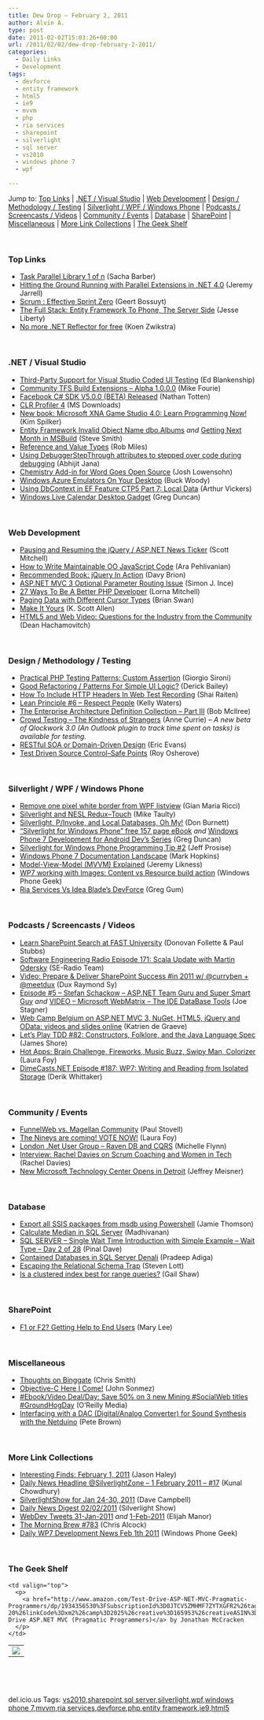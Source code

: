 ```yaml
---
title: Dew Drop – February 2, 2011
author: Alvin A.
type: post
date: 2011-02-02T15:03:26+00:00
url: /2011/02/02/dew-drop-february-2-2011/
categories:
  - Daily Links
  - Development
tags:
  - devforce
  - entity framework
  - html5
  - ie9
  - mvvm
  - php
  - ria services
  - sharepoint
  - silverlight
  - sql server
  - vs2010
  - windows phone 7
  - wpf

---
```

Jump to: [Top Links][1] | [.NET / Visual Studio][2] | [Web Development][3] | [Design / Methodology / Testing][4] | [Silverlight / WPF / Windows Phone][5] | [Podcasts / Screencasts / Videos][6] | [Community / Events][7] | [Database][8] | [SharePoint][9] | [Miscellaneous][10] | [More Link Collections][11] | [The Geek Shelf][12] 

&#160;

### <a name="top"></a>Top Links

  * [Task Parallel Library 1 of n][13] (Sacha Barber)
  * [Hitting the Ground Running with Parallel Extensions in .NET 4.0][14] (Jeremy Jarrell)
  * [Scrum : Effective Sprint Zero][15] (Geert Bossuyt)
  * [The Full Stack: Entity Framework To Phone, The Server Side][16] (Jesse Liberty)
  * <a href="http://firstfloorsoftware.com/blog/no-more-net-reflector-for-free/" target="_blank">No more .NET Reflector for free</a> (Koen Zwikstra)

&#160;

### <a name="dotnet"></a>.NET / Visual Studio

  * [Third-Party Support for Visual Studio Coded UI Testing][17] (Ed Blankenship)
  * [Community TFS Build Extensions – Alpha 1.0.0.0][18] (Mike Fourie)
  * [Facebook C# SDK V5.0.0 (BETA) Released][19] (Nathan Totten)
  * [CLR Profiler 4][20] (MS Downloads)
  * [New book: Microsoft XNA Game Studio 4.0: Learn Programming Now!][21] (Kim Spilker)
  * [Entity Framework Invalid Object Name dbo.Albums][22] _and_ [Getting Next Month in MSBuild][23] (Steve Smith)
  * [Reference and Value Types][24] (Rob Miles)
  * [Using DebuggerStepThrough attributes to stepped over code during debugging][25] (Abhijit Jana)
  * [Chemistry Add-in for Word Goes Open Source][26] (Josh Lowensohn)
  * [Windows Azure Emulators On Your Desktop][27] (Buck Woody)
  * [Using DbContext in EF Feature CTP5 Part 7: Local Data][28] (Arthur Vickers)
  * [Windows Live Calendar Desktop Gadget][29] (Greg Duncan)

&#160;

### <a name="web"></a>Web Development

  * [Pausing and Resuming the jQuery / ASP.NET News Ticker][30] (Scott Mitchell)
  * [How to Write Maintainable OO JavaScript Code][31] (Ara Pehlivanian)
  * [Recommended Book: jQuery In Action][32] (Davy Brion)
  * [ASP.NET MVC 3 Optional Parameter Routing Issue][33] (Simon J. Ince)
  * [27 Ways To Be A Better PHP Developer][34] (Lorna Mitchell)
  * [Paging Data with Different Cursor Types][35] (Brian Swan)
  * <a href="http://odetocode.com/Blogs/scott/archive/2011/01/30/make-it-yours.aspx" target="_blank">Make It Yours</a> (K. Scott Allen)
  * <a href="http://blogs.msdn.com/b/ie/archive/2011/02/02/html5-and-web-video-questions-for-the-industry-from-the-community.aspx" target="_blank">HTML5 and Web Video: Questions for the Industry from the Community</a> (Dean Hachamovitch)

&#160;

### <a name="design"></a>Design / Methodology / Testing

  * [Practical PHP Testing Patterns: Custom Assertion][36] (Giorgio Sironi)
  * [Good Refactoring / Patterns For Simple UI Logic?][37] (Derick Bailey)
  * [How To Include HTTP Headers In Web Test Recording][38] (Shai Raiten)
  * [Lean Principle #6 – Respect People][39] (Kelly Waters)
  * [The Enterprise Architecture Definition Collection &#8211; Part III][40] (Bob McIlree)
  * <a href="http://qlockwork.com/timetrackingthoughts/2011/02/crowd-testing-the-kindness-of-strangers/" target="_blank">Crowd Testing – The Kindness of Strangers</a> (Anne Currie) _– A new beta of Qlockwork 3.0 (An Outlook plugin to track time spent on tasks) is available for testing._
  * [RESTful SOA or Domain-Driven Design][41] (Eric Evans)
  * <a href="http://feedproxy.google.com/~r/Iserializable/~3/1BIECPE91Qo/test-driven-source-controlndashsafe-points.html" target="_blank">Test Driven Source Control–Safe Points</a> (Roy Osherove)

&#160;

### <a name="silverlight"></a>Silverlight / WPF / Windows Phone

  * [Remove one pixel white border from WPF listview][42] (Gian Maria Ricci)
  * [Silverlight and NESL Redux–Touch][43] (Mike Taulty)
  * [Silverlight, P/Invoke, and Local Databases, Oh My!][44] (Don Burnett)
  * [“Silverlight for Windows Phone” free 157 page eBook][45] _and_ <a href="http://channel9.msdn.com/coding4fun/blog/Windows-Phone-7-Development-for-Android-Devs-Series" target="_blank">Windows Phone 7 Development for Android Dev&#8217;s Series</a> (Greg Duncan)
  * [Silverlight for Windows Phone Programming Tip #2][46] (Jeff Prosise)
  * [Windows Phone 7 Documentation Landscape][47] (Mark Hopkins)
  * [Model-View-Model (MVVM) Explained][48] (Jeremy Likness)
  * [WP7 working with Images: Content vs Resource build action][49] (Windows Phone Geek)
  * [Ria Services Vs Idea Blade’s DevForce][50] (Greg Gum)

&#160;

### <a name="podcasts"></a>Podcasts / Screencasts / Videos

  * [Learn SharePoint Search at FAST University][51] (Donovan Follette & Paul Stubbs)
  * <a href="http://feedproxy.google.com/~r/se-radio/~3/SIxu23mI1XU/" target="_blank">Software Engineering Radio Episode 171: Scala Update with Martin Odersky</a> (SE-Radio Team)
  * [Video: Prepare & Deliver SharePoint Success #in 2011 w/ @curryben + @meetdux][52] (Dux Raymond Sy)
  * [Episode #5 – Stefan Schackow – ASP.NET Team Guru and Super Smart Guy][53] _and_ [VIDEO – Microsoft WebMatrix – The IDE DataBase Tools][54] (Joe Stagner)
  * [Web Camp Belgium on ASP.NET MVC 3, NuGet, HTML5, jQuery and OData: videos and slides online][55] (Katrien de Graeve)
  * [Let&#8217;s Play TDD #82: Constructors, Folklore, and the Java Language Spec][56] (James Shore)
  * [Hot Apps: Brain Challenge, Fireworks, Music Buzz, Swipy Man, Colorizer][57] (Laura Foy)
  * [DimeCasts.NET Episode #187: WP7: Writing and Reading from Isolated Storage][58] (Derik Whittaker)

&#160;

### <a name="events"></a>Community / Events

  * [FunnelWeb vs. Magellan Community][59] (Paul Stovell)
  * [The Nineys are coming! VOTE NOW!][60] (Laura Foy)
  * [London .Net User Group &#8211; Raven DB and CQRS][61] (Michelle Flynn)
  * <a href="http://www.infoq.com/interviews/rachel-davies-coaching" target="_blank">Interview: Rachel Davies on Scrum Coaching and Women in Tech</a> (Rachel Davies)
  * [New Microsoft Technology Center Opens in Detroit][62] (Jeffrey Meisner)

&#160;

### <a name="db"></a>Database

  * [Export all SSIS packages from msdb using Powershell][63] (Jamie Thomson)
  * [Calculate Median in SQL Server][64] (Madhivanan)
  * [SQL SERVER – Single Wait Time Introduction with Simple Example – Wait Type – Day 2 of 28][65] (Pinal Dave)
  * [Contained Databases in SQL Server Denali][66] (Pradeep Adiga)
  * [Escaping the Relational Schema Trap][67] (Steven Lott)
  * [Is a clustered index best for range queries?][68] (Gail Shaw)

&#160;

### <a name="sp"></a>SharePoint

  * <a href="http://blogs.msdn.com/b/sharepointdev/archive/2011/02/01/f1-or-f2-getting-help-to-end-users.aspx" target="_blank">F1 or F2? Getting Help to End Users</a> (Mary Lee)

&#160;

### <a name="misc"></a>Miscellaneous

  * [Thoughts on Binggate][69] (Chris Smith)
  * [Objective-C Here I Come!][70] (John Sonmez)
  * [#Ebook/Video Deal/Day: Save 50% on 3 new Mining #SocialWeb titles #GroundHogDay][71] (O&#8217;Reilly Media)
  * [Interfacing with a DAC (Digital/Analog Converter) for Sound Synthesis with the Netduino][72] (Pete Brown)

&#160;

### <a name="links"></a>More Link Collections

  * [Interesting Finds: February 1, 2011][73] (Jason Haley)
  * [Daily News Headline @SilverlightZone &#8211; 1 February 2011 &#8211; #17][74] (Kunal Chowdhury)
  * [SilverlightShow for Jan 24-30, 2011][75] (Dave Campbell)
  * [Daily News Digest 02/02/2011][76] (Silverlight Show)
  * <a href="http://webdevtweets.blogspot.com/2011/01/31-jan-2011.html" target="_blank">WebDev Tweets 31-Jan-2011</a> _and_ [1-Feb-2011][77] (Elijah Manor)
  * [The Morning Brew #783][78] (Chris Alcock)
  * [Daily WP7 Development News Feb 1th 2011][79] (Windows Phone Geek)

&#160;

### <a name="shelf"></a>The Geek Shelf

<table border="0" cellspacing="0" cellpadding="0">
  <tr>
    <td>
      <img data-recalc-dims="1" decoding="async" src="https://i0.wp.com/ecx.images-amazon.com/images/I/41jfubSieLL._SL160_.jpg?w=660" />
    </td>
    
    <td valign="top">
      <p>
        <a href="http://www.amazon.com/Test-Drive-ASP-NET-MVC-Pragmatic-Programmers/dp/1934356530%3FSubscriptionId%3D0JTCV5ZMHMF7ZYTXGFR2%26tag%3Dbrdicr-20%26linkCode%3Dxm2%26camp%3D2025%26creative%3D165953%26creativeASIN%3D1934356530">Test-Drive ASP.NET MVC (Pragmatic Programmers)</a> by Jonathan McCracken
      </p>
    </td>
  </tr>
</table>

&#160;

<div style="padding-bottom: 0px; margin: 0px; padding-left: 0px; padding-right: 0px; display: inline; float: none; padding-top: 0px" id="scid:C16BAC14-9A3D-4c50-9394-FBFEF7A93539:113c63e4-77c4-4306-8f0e-e49926064be9" class="wlWriterEditableSmartContent">
  <!--dotnetkickit-->
</div>

&#160;

<div style="padding-bottom: 0px; margin: 0px; padding-left: 0px; padding-right: 0px; display: inline; float: none; padding-top: 0px" id="scid:0767317B-992E-4b12-91E0-4F059A8CECA8:b7358634-c701-4423-8ceb-a82d304cbe42" class="wlWriterEditableSmartContent">
  del.icio.us Tags: <a href="http://del.icio.us/popular/vs2010" rel="tag">vs2010</a>,<a href="http://del.icio.us/popular/sharepoint" rel="tag">sharepoint</a>,<a href="http://del.icio.us/popular/sql+server" rel="tag">sql server</a>,<a href="http://del.icio.us/popular/silverlight" rel="tag">silverlight</a>,<a href="http://del.icio.us/popular/wpf" rel="tag">wpf</a>,<a href="http://del.icio.us/popular/windows+phone+7" rel="tag">windows phone 7</a>,<a href="http://del.icio.us/popular/mvvm" rel="tag">mvvm</a>,<a href="http://del.icio.us/popular/ria+services" rel="tag">ria services</a>,<a href="http://del.icio.us/popular/devforce" rel="tag">devforce</a>,<a href="http://del.icio.us/popular/php" rel="tag">php</a>,<a href="http://del.icio.us/popular/entity+framework" rel="tag">entity framework</a>,<a href="http://del.icio.us/popular/ie9" rel="tag">ie9</a>,<a href="http://del.icio.us/popular/html5" rel="tag">html5</a>
</div>

 [1]: https://morningdew-bpc6g3a0fgaxdxcu.eastus2-01.azurewebsites.net/#top
 [2]: https://morningdew-bpc6g3a0fgaxdxcu.eastus2-01.azurewebsites.net/#dotnet
 [3]: https://morningdew-bpc6g3a0fgaxdxcu.eastus2-01.azurewebsites.net/#web
 [4]: https://morningdew-bpc6g3a0fgaxdxcu.eastus2-01.azurewebsites.net/#design
 [5]: https://morningdew-bpc6g3a0fgaxdxcu.eastus2-01.azurewebsites.net/#silverlight
 [6]: https://morningdew-bpc6g3a0fgaxdxcu.eastus2-01.azurewebsites.net/#podcasts
 [7]: https://morningdew-bpc6g3a0fgaxdxcu.eastus2-01.azurewebsites.net/#events
 [8]: https://morningdew-bpc6g3a0fgaxdxcu.eastus2-01.azurewebsites.net/#db
 [9]: https://morningdew-bpc6g3a0fgaxdxcu.eastus2-01.azurewebsites.net/#sp
 [10]: https://morningdew-bpc6g3a0fgaxdxcu.eastus2-01.azurewebsites.net/#misc
 [11]: https://morningdew-bpc6g3a0fgaxdxcu.eastus2-01.azurewebsites.net/#links
 [12]: https://morningdew-bpc6g3a0fgaxdxcu.eastus2-01.azurewebsites.net/#shelf
 [13]: http://sachabarber.net/?p=877
 [14]: http://www.simple-talk.com/dotnet/.net-framework/hitting-the-ground-running-with-parallel-extensions-in-.net-4.0/
 [15]: http://feeds.dzone.com/~r/zones/agile/~3/jyuFmlzUX_I/scrum-effective-sprint-zero
 [16]: http://feedproxy.google.com/~r/JesseLiberty-SilverlightGeek/~3/WzegJAAhn5k/
 [17]: http://feedproxy.google.com/~r/EdSquared/~3/Bor_xqIsUVc/ThirdParty+Support+For+Visual+Studio+Coded+UI+Testing.aspx
 [18]: http://mikefourie.wordpress.com/2011/02/01/community-tfs-build-extensions-alpha-1-0-0-0/
 [19]: http://feedproxy.google.com/~r/ntotten/~3/y0hu2B-jJKA/
 [20]: http://feedproxy.google.com/~r/MicrosoftDownloadCenter/~3/zvof030XjjI/details.aspx
 [21]: http://blogs.msdn.com/b/microsoft_press/archive/2011/02/02/new-book-microsoft-xna-game-studio-4-0-learn-programming-now.aspx
 [22]: http://stevesmithblog.com/blog/entity-framework-invalid-object-name-dbo-albums/
 [23]: http://stevesmithblog.com/blog/getting-next-month-in-msbuild/
 [24]: http://www.robmiles.com/journal/2011/2/1/reference-and-value-types.html
 [25]: http://dailydotnettips.com/2011/02/01/using-debuggerstepthrough-attributes-to-stepped-over-code-during-debugging/
 [26]: http://research.microsoft.com/en-us/news/headlines/cnetchem4word-020111.aspx
 [27]: http://blogs.msdn.com/b/buckwoody/archive/2011/02/01/windows-azure-emulators-on-your-desktop.aspx
 [28]: http://blogs.msdn.com/b/adonet/archive/2011/02/01/using-dbcontext-in-ef-feature-ctp5-part-7-local-data.aspx
 [29]: http://coolthingoftheday.blogspot.com/2011/02/windows-live-calendar-desktop-gadget.html
 [30]: http://www.4guysfromrolla.com/articles/020211-1.aspx
 [31]: http://services.social.microsoft.com/feeds/FeedItem?feedId=36e7d554-fe7f-4770-acb3-ff91a721be92&itemId=5fe1979a-b89b-41f0-bfe1-0b0dcec1de9c&title=How+to+Write+Maintainable+OO+JavaScript+Code&uri=http%3a%2f%2fmsdn.microsoft.com%2fscriptjunkie%2fgg602402.aspx&k=7LvZrUldVt1Vq6TwXY8sRn7WiNi9qiIlzUUfqko2ZBk%3d
 [32]: http://feedproxy.google.com/~r/davybrion/~3/Q4LTDKfxSVE/
 [33]: http://blogs.msdn.com/b/simonince/archive/2011/02/02/asp-net-mvc-3-optional-parameter-routing-issue.aspx
 [34]: http://www.lornajane.net/posts/2011/27-Ways-To-Be-A-Better-PHP-Developer
 [35]: http://feeds.dzone.com/~r/zones/dotnet/~3/x7mPibcZQ-c/paging-data-different-cursor
 [36]: http://feeds.dzone.com/~r/zones/agile/~3/R-Mvb88R5Ac/practical-php-testing-patterns-28
 [37]: http://feedproxy.google.com/~r/LosTechies/~3/asOCO2Him3Q/good-refactoring-patterns-for-simple-ui-logic.aspx
 [38]: http://feedproxy.google.com/~r/ShaiRaiten/~3/Vf_TLQEmbHQ/how-to-include-http-headers-in-web-test-recording.aspx
 [39]: http://feeds.dzone.com/~r/zones/agile/~3/iVcrIvLC4Rs/lean-principle-6-%E2%80%93-respect
 [40]: http://enterprisearchitect.typepad.com/ea/2011/02/the-enterprise-architecture-definition-collection-part-iii.html
 [41]: http://domaindrivendesign.org/node/290
 [42]: http://feedproxy.google.com/~r/AlkampferEng/~3/UjXZlOdQ_u4/
 [43]: http://feedproxy.google.com/~r/mtaulty/~3/cxmx89GDguc/silverlight-and-nesl-redux-touch.aspx
 [44]: http://feedproxy.google.com/~r/d4dotnet/~3/ajecGR_8F5Y/post.aspx
 [45]: http://coolthingoftheday.blogspot.com/2011/02/silverlight-for-windows-phone-free-157.html
 [46]: http://www.wintellect.com/CS/blogs/jprosise/archive/2011/02/01/silverlight-for-windows-phone-programming-tip-2.aspx
 [47]: http://windowsteamblog.com/windows_phone/b/wpdev/archive/2011/02/01/windows-phone-7-documentation-landscape.aspx
 [48]: http://team.silverlight.net/guest-posts/model-view-model-mvvm-explained/
 [49]: http://www.windowsphonegeek.com/tips/wp7-working-with-images-content-vs-resource-build-action
 [50]: http://silverlightdev.net/?p=134
 [51]: http://channel9.msdn.com/Shows/SharePointSideshow/Learn-SharePoint-Search-at-FAST-University
 [52]: http://feedproxy.google.com/~r/Meetdux/~3/uIOdFTE9TaI/webcast-Prepare-Deliver-SharePoint-Success-2011.aspx
 [53]: http://feedproxy.google.com/~r/MSJoe/~3/VJwfWHGDJak/
 [54]: http://feedproxy.google.com/~r/MSJoe/~3/0M0U6nTOA_8/
 [55]: http://blogs.msdn.com/b/katriend/archive/2011/02/01/web-camp-belgium-on-asp-net-mvc-3-nuget-html5-jquery-and-odata-videos-and-slides-online.aspx
 [56]: http://jamesshore.com/Blog/Lets-Play/Episode-82.html
 [57]: http://channel9.msdn.com/Shows/Hot-Apps/Hot-Apps-Brain-Challenge-Fireweorks-Music-Buzz-Swipy-Man-Colorizer
 [58]: http://feedproxy.google.com/~r/Dimecastsnet--InformAndEducateIn10MinutesOrLess/~3/s_NSRratyc8/187
 [59]: http://www.paulstovell.com/oss-communities
 [60]: http://channel9.msdn.com/Blogs/TheChannel9Team/The-Niney-are-coming-VOTE-NOW
 [61]: http://consultingblogs.emc.com/michelleflynn/archive/2011/02/02/london-net-user-group-raven-db-and-cqrs.aspx
 [62]: http://blogs.technet.com/b/microsoft_blog/archive/2011/02/01/new-microsoft-technology-center-opens-in-detroit.aspx
 [63]: http://feedproxy.google.com/~r/jamiet/~3/w0oQh7kzi_g/export-all-ssis-packages-from-msdb-using-powershell.aspx
 [64]: http://feedproxy.google.com/~r/sqlservercurry/blog/~3/KI3zCQifaGQ/calculate-median-in-sql-server.html
 [65]: http://blog.sqlauthority.com/2011/02/02/sql-server-single-wait-time-introduction-with-simple-example-day-2-of-28/
 [66]: http://feedproxy.google.com/~r/sqlserverpedia/~3/UsJHi1u-bKc/
 [67]: http://slott-softwarearchitect.blogspot.com/2011/02/escaping-relational-schema-trap.html
 [68]: http://feedproxy.google.com/~r/sqlserverpedia/~3/sKoqRl9Aok0/
 [69]: http://feedproxy.google.com/~r/achrissmith/~3/GTk0TQmrOds/binggate
 [70]: http://simpleprogrammer.com/2011/02/01/objective-c-here-i-come/
 [71]: http://feeds.oreilly.com/~r/oreilly/news/~3/uWaJ12S22Ho/ddscw.html
 [72]: http://feedproxy.google.com/~r/PeteBrown/~3/oHcKP9UuoF4/interfacing-with-a-dac-digital-analog-converter-for-sound-synthesis-with-the-netduino
 [73]: http://jasonhaley.com/blog/post.aspx?id=fcc4bf04-fbc5-4f56-b607-05464d673aba
 [74]: http://feedproxy.google.com/~r/kunal2383/~3/AFeUk4X2KuE/daily-news-headline-silverlightzone-1.html
 [75]: http://geekswithblogs.net/WynApseTechnicalMusings/archive/2011/02/01/143757.aspx
 [76]: http://feedproxy.google.com/~r/silverlightshow/~3/sY3MVm7nuz8/Daily-News-Digest-02-02-2011.aspx
 [77]: http://webdevtweets.blogspot.com/2011/02/1-feb-2011.html
 [78]: http://feedproxy.google.com/~r/ReflectivePerspective/~3/CVL-FJbkuns/
 [79]: http://www.windowsphonegeek.com/news/daily-wp7-development-news-feb-1th-2011